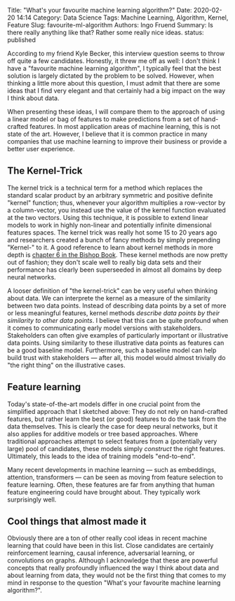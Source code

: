 Title: "What's your favourite machine learning algorithm?"
Date: 2020-02-20 14:14
Category: Data Science
Tags: Machine Learning, Algorithm, Kernel, Feature
Slug: favourite-ml-algorithm
Authors: Ingo Fruend
Summary: Is there really anything like that? Rather some really nice ideas.
status: published

According to my friend Kyle Becker, this interview question seems to throw off quite a few candidates.
Honestly, it threw me off as well: I don't think I have a "favourite machine learning algorithm", I typically feel that the best solution is largely dictated by the problem to be solved.
However, when thinking a little more about this question, I must admit that there are some ideas that I find very elegant and that certainly had a big impact on the way I think about data.

When presenting these ideas, I will compare them to the approach of using a linear model or bag of features to make predictions from a set of hand-crafted features.
In most application areas of machine learning, this is not state of the art.
However, I believe that it is common practice in many companies that use machine learning to improve their business or provide a better user experience.

## The Kernel-Trick

The kernel trick is a technical term for a method which replaces the standard scalar product by an arbitrary symmetric and positive definite "kernel" function; thus, whenever your algorithm multiplies a row-vector by a column-vector, you instead use the value of the kernel function evaluated at the two vectors.
Using this technique, it is possible to extend linear models to work in highly non-linear and potentially infinite dimensional features spaces.
The kernel trick was really hot some 15 to 20 years ago and researchers created a bunch of fancy methods by simply prepending "Kernel-" to it.
A good reference to learn about kernel methods in more depth is [chapter 6 in the Bishop Book](https://www.springer.com/gp/book/9780387310732).
These kernel methods are now pretty out of fashion; they don't scale well to really big data sets and their performance has clearly been superseeded in almost all domains by deep neural networks.

A looser definition of "the kernel-trick" can be very useful when thinking about data.
We can interprete the kernel as a measure of the similarity between two data points.
Instead of describing data points by a set of more or less meaningful features, kernel methods *describe data points by their similarity to other data points*.
I believe that this can be quite profound when it comes to communicating early model versions with stakeholders.
Stakeholders can often give examples of particularly important or illustrative data points.
Using similarity to these illustrative data points as features can be a good baseline model.
Furthermore, such a baseline model can help build trust with stakeholders &mdash; after all, this model would almost trivially do "the right thing" on the illustrative cases.

## Feature learning

Today's state-of-the-art models differ in one crucial point from the simplified approach that I sketched above: They do not rely on hand-crafted features, but rather learn the best (or good) features to do the task from the data themselves.
This is clearly the case for deep neural networks, but it also applies for additive models or tree based approaches.
Where traditional approaches attempt to select features from a (potentially very large) pool of candidates, these models simply *construct* the right features.
Ultimately, this leads to the idea of training models "end-to-end".

Many recent developments in machine learning &mdash; such as embeddings, attention, transformers &mdash; can be seen as moving from feature selection to feature learning.
Often, these features are far from anything that human feature engineering could have brought about.
They typically work surprisingly well.

## Cool things that almost made it

Obviously there are a ton of other really cool ideas in recent machine learning that could have been in this list.
Close candidates are certainly reinforcement learning, causal inference, adversarial learning, or convolutions on graphs.
Although I acknowledge that these are powerful concepts that really profoundly influenced the way I think about data and about learning from data, they would not be the first thing that comes to my mind in response to the question "What's your favourite machine learning algorithm?".

<!-- acknowledge Kyle -->
<!-- personal perspective and by no means complete -->
<!--  -->
<!-- Strawman: -->
<!-- - Relate to linear models/ bag of features -->
<!-- - Hand-selected features -->
<!-- - This is common practice in most data science jobs -->
<!--  -->
<!-- - Kernel-Trick -->
<!--     - Kernels are out of fashion -->
<!--     - point out elegance of the formal kernel trick (changing scalar product) -->
<!--     - Loose version: Use data to describe data, similarity -->
<!--     - Facilitate Stakeholder communication -->
<!--     - Baseline model ~> build trust -->
<!-- - Feature Learning -->
<!--     - GAM, ANN, Trees -->
<!--     - Ultimately leads to end-to-end trainability -->
<!--     - Embeddings, Transformers, ... are all extensions of this concept -->
<!--  -->
<!-- Not covered: Graph signal processing, Reinforcement learning -->
